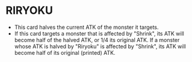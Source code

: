 # RIRYOKU

*   This card halves the current ATK of the monster it targets.
*   If this card targets a monster that is affected by "Shrink", its ATK will become half of the halved ATK, or 1/4 its original ATK. If a monster whose ATK is halved by "Riryoku" is affected by "Shrink", its ATK will become half of its original (printed) ATK.
